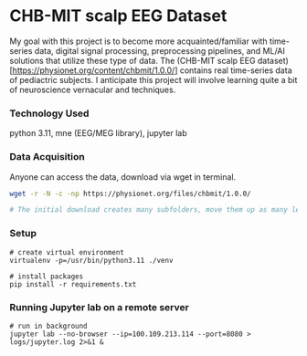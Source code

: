 # CHB-MIT scalp EEG Dataset

My goal with this project is to become more acquainted/familiar with time-series data, digital signal processing, preprocessing pipelines, and ML/AI solutions that utilize these type of data. The (CHB-MIT scalp EEG dataset)[https://physionet.org/content/chbmit/1.0.0/] contains real time-series data of pediactric subjects. I anticipate this project will involve learning quite a bit of neuroscience vernacular and techniques. 

### Technology Used

python 3.11, mne (EEG/MEG library), jupyter lab

### Data Acquisition

Anyone can access the data, download via wget in terminal. 
```bash
wget -r -N -c -np https://physionet.org/files/chbmit/1.0.0/

# The initial download creates many subfolders, move them up as many levels

```

### Setup

```
# create virtual environment
virtualenv -p=/usr/bin/python3.11 ./venv

# install packages
pip install -r requirements.txt
```

### Running Jupyter lab on a remote server

```
# run in background
jupyter lab --no-browser --ip=100.109.213.114 --port=8080 > logs/jupyter.log 2>&1 &
```

